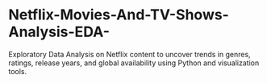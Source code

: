 # Netflix-Movies-And-TV-Shows-Analysis-EDA-
Exploratory Data Analysis on Netflix content to uncover trends in genres, ratings, release years, and global availability using Python and visualization tools.

